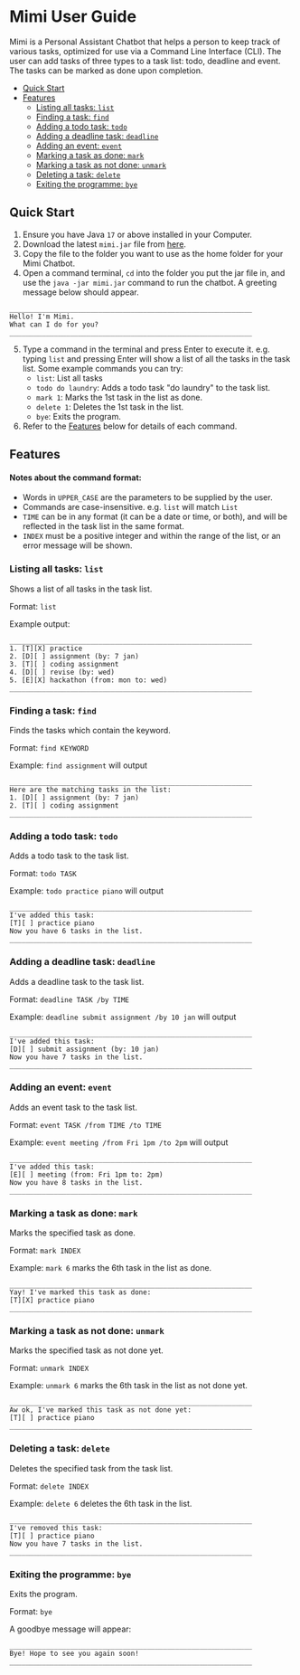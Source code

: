 # Mimi User Guide

Mimi is a Personal Assistant Chatbot that helps a person to keep track of various tasks, 
optimized for use via a Command Line Interface (CLI).
The user can add tasks of three types to a task list: todo, deadline and event.
The tasks can be marked as done upon completion.
- [Quick Start](https://github.com/limeiy1/ip/blob/master/docs/README.md#quick-start)
- [Features](https://github.com/limeiy1/ip/blob/master/docs/README.md#features)
  - [Listing all tasks: `list`](https://github.com/limeiy1/ip/blob/master/docs/README.md#listing-all-tasks-list)
  - [Finding a task: `find`](https://github.com/limeiy1/ip/blob/master/docs/README.md#finding-a-task-find)
  - [Adding a todo task: `todo`](https://github.com/limeiy1/ip/blob/master/docs/README.md#adding-a-todo-task-todo)
  - [Adding a deadline task: `deadline`](https://github.com/limeiy1/ip/blob/master/docs/README.md#adding-a-deadline-task-deadline)
  - [Adding an event: `event`](https://github.com/limeiy1/ip/blob/master/docs/README.md#adding-an-event-event)
  - [Marking a task as done: `mark`](https://github.com/limeiy1/ip/blob/master/docs/README.md#marking-a-task-as-done-mark)
  - [Marking a task as not done: `unmark`](https://github.com/limeiy1/ip/blob/master/docs/README.md#marking-a-task-as-not-done-unmark)
  - [Deleting a task: `delete`](https://github.com/limeiy1/ip/blob/master/docs/README.md#deleting-a-task-delete)
  - [Exiting the programme: `bye`](https://github.com/limeiy1/ip/blob/master/docs/README.md#exiting-the-programme-bye)

## Quick Start

1. Ensure you have Java `17` or above installed in your Computer.
2. Download the latest `mimi.jar` file from [here]().
3. Copy the file to the folder you want to use as the home folder for your Mimi Chatbot.
4. Open a command terminal, `cd` into the folder you put the jar file in, and use the `java -jar mimi.jar` command to run the chatbot.
   A greeting message below should appear.
```
____________________________________________________________
Hello! I'm Mimi.
What can I do for you?
____________________________________________________________
```
5. Type a command in the terminal and press Enter to execute it. 
e.g. typing `list` and pressing Enter will show a list of all the tasks in the task list.
Some example commands you can try:
   - `list`: List all tasks
   - `todo do laundry`: Adds a todo task "do laundry" to the task list.
   - `mark 1`: Marks the 1st task in the list as done.
   - `delete 1`: Deletes the 1st task in the list.
   - `bye`: Exits the program.
6. Refer to the [Features](https://limeiy1.github.io/ip/#features) below for details of each command.


## Features
#### Notes about the command format:
- Words in `UPPER_CASE` are the parameters to be supplied by the user.
- Commands are case-insensitive. e.g. `list` will match `List`
- `TIME` can be in any format (it can be a date or time, or both), and will be reflected in the task list in the same format.
- `INDEX` must be a positive integer and within the range of the list, or an error message will be shown.

### Listing all tasks: `list`

Shows a list of all tasks in the task list.

Format: `list`

Example output:
```
____________________________________________________________
1. [T][X] practice
2. [D][ ] assignment (by: 7 jan)
3. [T][ ] coding assignment
4. [D][ ] revise (by: wed)
5. [E][X] hackathon (from: mon to: wed)
____________________________________________________________
```


### Finding a task: `find`

Finds the tasks which contain the keyword.

Format: `find KEYWORD`

Example: `find assignment` will output
```
____________________________________________________________
Here are the matching tasks in the list:
1. [D][ ] assignment (by: 7 jan)
2. [T][ ] coding assignment
____________________________________________________________
```


### Adding a todo task: `todo`

Adds a todo task to the task list.

Format: `todo TASK`

Example: `todo practice piano` will output
```
____________________________________________________________
I've added this task:
[T][ ] practice piano
Now you have 6 tasks in the list.
____________________________________________________________
```

### Adding a deadline task: `deadline`

Adds a deadline task to the task list.

Format: `deadline TASK /by TIME`

Example: `deadline submit assignment /by 10 jan` will output
```
____________________________________________________________
I've added this task:
[D][ ] submit assignment (by: 10 jan)
Now you have 7 tasks in the list.
____________________________________________________________
```


### Adding an event: `event`

Adds an event task to the task list.

Format: `event TASK /from TIME /to TIME`

Example: `event meeting /from Fri 1pm /to 2pm` will output
```
____________________________________________________________
I've added this task:
[E][ ] meeting (from: Fri 1pm to: 2pm)
Now you have 8 tasks in the list.
____________________________________________________________
```


### Marking a task as done: `mark`

Marks the specified task as done.

Format: `mark INDEX`

Example: `mark 6` marks the 6th task in the list as done.
```
____________________________________________________________
Yay! I've marked this task as done:
[T][X] practice piano
____________________________________________________________
```


### Marking a task as not done: `unmark`

Marks the specified task as not done yet.

Format: `unmark INDEX`

Example: `unmark 6` marks the 6th task in the list as not done yet.
```
____________________________________________________________
Aw ok, I've marked this task as not done yet:
[T][ ] practice piano
____________________________________________________________
```


### Deleting a task: `delete`

Deletes the specified task from the task list.

Format: `delete INDEX`

Example: `delete 6` deletes the 6th task in the list.
```
____________________________________________________________
I've removed this task:
[T][ ] practice piano
Now you have 7 tasks in the list.
____________________________________________________________
```


### Exiting the programme: `bye`

Exits the program.

Format: `bye`

A goodbye message will appear:
```
____________________________________________________________
Bye! Hope to see you again soon!
____________________________________________________________
```


